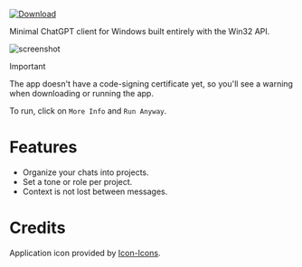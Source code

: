 [![Download](https://img.shields.io/github/v/release/gpt32/application?sort=semver&style=for-the-badge&logo=github&label=Download%20Exe)](https://github.com/gpt32/application/releases/latest/download/gpt32.exe)

Minimal ChatGPT client for Windows built entirely with the Win32 API.

![screenshot](../assets/demo.gif)

> [!IMPORTANT]
> The app doesn't have a code-signing certificate yet, so you'll see a warning when downloading or running the app.
>
> To run, click on `More Info` and `Run Anyway`.

# Features

- Organize your chats into projects.
- Set a tone or role per project.
- Context is not lost between messages.

# Credits

Application icon provided by [Icon-Icons](https://icon-icons.com/icon/book-address-education-bookmark-business-agenda-notebook/267267).

